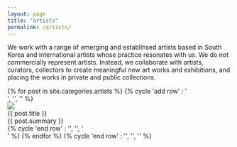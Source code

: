 ```yaml
---
layout: page
title: "artists"
permalink: /artists/
---
```


We work with a range of emerging and establihsed artists based in South Korea and international artists whose practice resonates with us. We do not commercially represent artists. Instead, we collaborate with artists, curators, collectors to create meaningful new art works and exhibitions, and placing the works in private and public collections.




<aside>
  {% for post in site.categories.artists %}
    {% cycle 'add row' : '<div class="row">', '', '' %}
        <div class="column column-4">
            <div class="preview-panel">
                <a href="{{ post.url | prepend: site.baseurl }}">
                    <img src="{{ post.preview }}">
                </a>
                <div class="post-title">{{ post.title }}</div>
        <div class="post-summary">{{ post.summary }}</div>
           </div>
        </div>
{% cycle 'end row' : '', '', '</div>' %}
{% endfor %}
{% cycle 'end row' : '', '</div>', '</div>' %}

</aside>
 


 